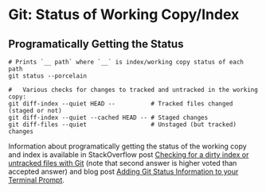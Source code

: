 Git: Status of Working Copy/Index
=================================

Programatically Getting the Status
----------------------------------

    # Prints `__ path` where `__` is index/working copy status of each path
    git status --porcelain

    #   Various checks for changes to tracked and untracked in the working copy:
    git diff-index --quiet HEAD --          # Tracked files changed (staged or not)
    git diff-index --quiet --cached HEAD -- # Staged changes
    git diff-files --quiet                  # Unstaged (but tracked) changes

Information about programatically getting the status of the working
copy and index is available in StackOverflow post [Checking for a
dirty index or untracked files with Git][so-2657935] (note that second
answer is higher voted than accepted answer) and blog post [Adding Git
Status Information to your Terminal Prompt][0xfe].



[0xfe]: http://0xfe.blogspot.jp/2010/04/adding-git-status-information-to-your.html
[so-2657935]: https://stackoverflow.com/q/2657935/107294
